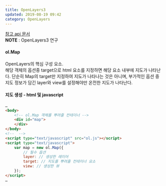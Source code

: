 ```yaml
---
title: OpenLayers3
updated: 2019-08-19 09:42
category: OpenLayers
---
```

<a href="https://openlayers.org/en/v3.20.1/apidoc/index.html" target="_new">참고 api 문서</a>  
**NOTE** : OpenLayers3 연구

#### ol.Map
OpenLayers의 핵심 구성 요소.  
해당 객체의 옵션중 target으로 html 요소를 지정하면 해당 요소 내부에 지도가 나타난다. 단순히 Map의 target만 지정하여 지도가 나타나는 것은 아니며, 부가적인 옵션 중 지도 정보가 담긴 layer와 view를 설정해야만 온전한 지도가 나타난다.

#### 지도 생성 - html 및 javascript
```html
…
<body>
    <!-- ol.Map 객체를 뿌려줄 컨테이너 -->
    <div id="map">
    </div>
</body>
<!--  -->
<script type="text/javascript" src="ol.js"></script>
<script type="text/javascript">
    var map = new ol.Map({
        // 필수 옵션
        layer: // 생성한 레이어
        target: // 지도를 뿌려줄 컨테이너 요소
        view: // 생성한 뷰
    });
</script>
…
```

